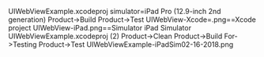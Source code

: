 UIWebViewExample.xcodeproj
  simulator=iPad Pro (12.9-inch 2nd generation)
  Product->Build
  Product->Test
  UIWebView-Xcode=.png==Xcode project
  UIWebView-iPad.png==Simulator iPad Simulator
UIWebViewExample.xcodeproj (2)
  Product->Clean
  Product->Build For->Testing
  Product->Test
  UIWebViewExample-iPadSim02-16-2018.png
